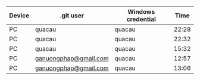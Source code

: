 | Device | .git user             | Windows credential | Time  |
| ------ | --------------------- | ------------------ | ----- |
| PC     | quacau                | quacau             | 22:28 |
| PC     | quacau                | quacau             | 22:32 |
| PC     | quacau                | quacau             | 15:32 |
| PC     | ganuongphap@gmail.com | quacau             | 12:57 |
| PC     | ganuongphap@gmail.com | quacau             | 13:06 |